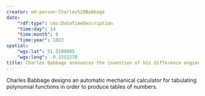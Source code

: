 ```yaml
---
creator: md-person:Charles%20Babbage
date:
    "rdf:type": cms:DateTimeDescription
    "time:day": 14
    "time:month": 6
    "time:year": 1822
spatial:
    "wgs:lat": 51.5199005
    "wgs:long": -0.1552278
title: Charles Babbage announces the invention of his difference engine
---
```


Charles Babbage designs an automatic mechanical calculator for tabulating polynomial functions in order to produce tables of numbers.